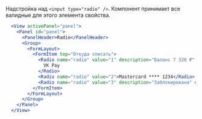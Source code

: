 Надстройка над `<input type="radio" />`. Компонент принимает все валидные для этого элемента свойства.

```jsx
  <View activePanel="panel">
    <Panel id="panel">
      <PanelHeader>Radio</PanelHeader>
      <Group>
        <FormLayout>
          <FormItem top="Откуда списать">
            <Radio name="radio" value="1" description="Баланс 7 320 ₽" defaultChecked>
              VK Pay  
            </Radio>
            <Radio name="radio" value="2">Mastercard **** 1234</Radio>
            <Radio name="radio" value="3" description="Заблокирована" disabled>Visa **** 4321</Radio>
          </FormItem>
        </FormLayout>
      </Group>
    </Panel>
  </View>
```
